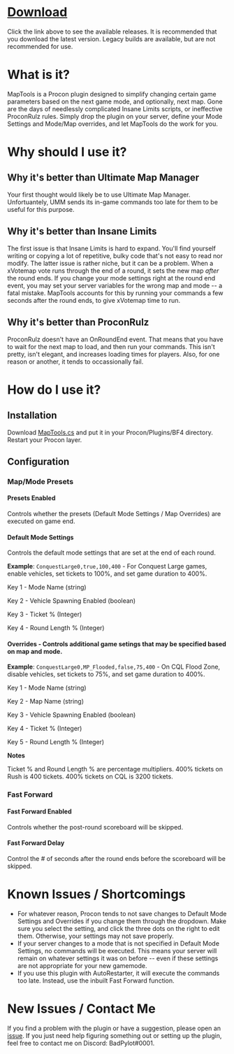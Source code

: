 # **[Download](https://github.com/BadPylot/MapTools/releases)**
Click the link above to see the available releases. It is recommended that you download the latest version. Legacy builds are available, but are not recommended for use.

# What is it?
MapTools is a Procon plugin designed to simplify changing certain game parameters based on the next game mode, and optionally, next map. Gone are the days of needlessly complicated Insane Limits scripts, or ineffective ProconRulz rules. Simply drop the plugin on your server, define your Mode Settings and Mode/Map overrides, and let MapTools do the work for you.
# Why should I use it?
## Why it's better than Ultimate Map Manager
Your first thought would likely be to use Ultimate Map Manager. Unfortuantely, UMM sends its in-game commands too late for them to be useful for this purpose.
## Why it's better than Insane Limits
The first issue is that Insane Limits is hard to expand. You'll find yourself writing or copying a lot of repetitive, bulky code that's not easy to read nor modify. The latter issue is rather niche, but it can be a problem. When a xVotemap vote runs through the end of a round, it sets the new map *after* the round ends. If you change your mode settings right at the round end event, you may set your server variables for the wrong map and mode -- a fatal mistake. MapTools accounts for this by running your commands a few seconds after the round ends, to give xVotemap time to run.
## Why it's better than ProconRulz
ProconRulz doesn't have an OnRoundEnd event. That means that you have to wait for the next map to load, and then run your commands. This isn't pretty, isn't elegant, and increases loading times for players. Also, for one reason or another, it tends to occassionally fail.
# How do I use it?
## Installation
Download [MapTools.cs](https://github.com/BadPylot/MapTools/releases) and put it in your Procon/Plugins/BF4 directory. Restart your Procon layer.
## Configuration
### Map/Mode Presets
#### Presets Enabled
Controls whether the presets (Default Mode Settings / Map Overrides) are executed on game end.

#### Default Mode Settings
Controls the default mode settings that are set at the end of each round. 

**Example**: `ConquestLarge0,true,100,400` - For Conquest Large games, enable vehicles, set tickets to 100%, and set game duration to 400%.

Key 1 - Mode Name (string)

Key 2 - Vehicle Spawning Enabled (boolean)

Key 3 - Ticket % (Integer)

Key 4 - Round Length % (Integer)


#### Overrides - Controls additional game setings that may be specified based on map and mode.

**Example**: `ConquestLarge0,MP_Flooded,false,75,400` - On CQL Flood Zone, disable vehicles, set tickets to 75%, and set game duration to 400%.

Key 1 - Mode Name (string)

Key 2 - Map Name (string)

Key 3 - Vehicle Spawning Enabled (boolean)

Key 4 - Ticket % (Integer)

Key 5 - Round Length % (Integer)

**Notes**

Ticket % and Round Length % are percentage multipliers. 400% tickets on Rush is 400 tickets. 400% tickets on CQL is 3200 tickets.

### Fast Forward

#### Fast Forward Enabled
Controls whether the post-round scoreboard will be skipped.
#### Fast Forward Delay
Control the # of seconds after the round ends before the scoreboard will be skipped.
# Known Issues / Shortcomings
- For whatever reason, Procon tends to not save changes to Default Mode Settings and Overrides if you change them through the dropdown. Make sure you select the setting, and click the three dots on the right to edit them. Otherwise, your settings may not save properly.
- If your server changes to a mode that is not specified in Default Mode Settings, no commands will be executed. This means your server will remain on whatever settings it was on before -- even if these settings are not appropriate for your new gamemode.
- If you use this plugin with AutoRestarter, it will execute the commands too late. Instead, use the inbuilt Fast Forward function.
# New Issues / Contact Me
If you find a problem with the plugin or have a suggestion, please open an [issue](https://github.com/BadPylot/maptools/issues/new). If you just need help figuring something out or setting up the plugin, feel free to contact me on Discord: BadPylot#0001.